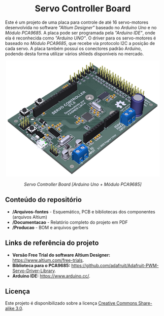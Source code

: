 ﻿<h1 align="center"><b>Servo Controller Board</b></h1>

Este é um projeto de uma placa para controle de até 16 servo-motores desenvolvida no software *"Altium Designer"</i>* baseado no *Arduíno Uno* e no *Módulo PCA9685*.
A placa pode ser programada pela *"Arduino IDE"*, onde ela é reconhecida como *"Arduino UNO"*.
O driver para os servo-motores é baseado no *Módulo PCA9685*, que recebe via protocolo I2C a posição de cada servo.
A placa também possuí os conectores padrão Arduíno, podendo desta forma utilizar vários shlieds disponíveis no mercado.

<p align="center"><img src="/Documentacao/Placa3D.png" width="500"/></p>
<p align="center"><i>Servo Controller Board [Arduino Uno + Módulo PCA9685]</i></p>


Conteúdo do repositório
-------------------
* **/Arquivos-fontes** - Esquemático, PCB e bibliotecas dos componentes (arquivos Altium)
* **/Documentacao** - Relatório completo do projeto em PDF
* **/Producao** - BOM e arquivos gerbers

Links de referência do projeto
-------------------
* **Versão Free Trial do software Altium Designer:** https://www.altium.com/free-trials.
* **Biblioteca para o PCA9685:** https://github.com/adafruit/Adafruit-PWM-Servo-Driver-Library.
* **Arduino IDE:** https://www.arduino.cc/.

Licença
-------------------
Este projeto é disponibilizado sobre a licença [Creative Commons Share-alike 3.0](http://creativecommons.org/licenses/by-sa/3.0/).
